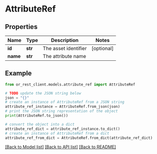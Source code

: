 # AttributeRef


## Properties

Name | Type | Description | Notes
------------ | ------------- | ------------- | -------------
**id** | **str** | The asset identifier | [optional] 
**name** | **str** | The attribute name | 

## Example

```python
from or_rest_client.models.attribute_ref import AttributeRef

# TODO update the JSON string below
json = "{}"
# create an instance of AttributeRef from a JSON string
attribute_ref_instance = AttributeRef.from_json(json)
# print the JSON string representation of the object
print(AttributeRef.to_json())

# convert the object into a dict
attribute_ref_dict = attribute_ref_instance.to_dict()
# create an instance of AttributeRef from a dict
attribute_ref_from_dict = AttributeRef.from_dict(attribute_ref_dict)
```
[[Back to Model list]](../README.md#documentation-for-models) [[Back to API list]](../README.md#documentation-for-api-endpoints) [[Back to README]](../README.md)



